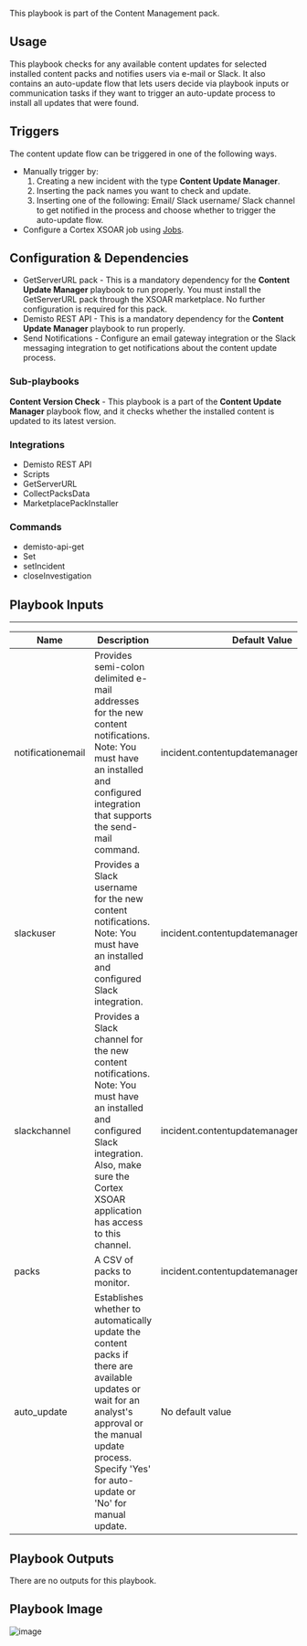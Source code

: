 
This playbook is part of the Content Management pack.

## Usage
This playbook checks for any available content updates for selected installed content packs and notifies users via e-mail or Slack. 
It also contains an auto-update flow that lets users decide via playbook inputs or communication tasks if they want to trigger an auto-update process to install all updates that were found.

## Triggers
The content update flow can be triggered in one of the following ways.
- Manually trigger by:
    1) Creating a new incident with the type **Content Update Manager**.
    2) Inserting the pack names you want to check and update.
    3) Inserting one of the following: Email/ Slack username/ Slack channel to get notified in the process and choose whether to trigger the auto-update flow.
- Configure a Cortex XSOAR job using [Jobs](https://xsoar.pan.dev/docs/incidents/incident-jobs#create-a-job).

## Configuration & Dependencies
 
- GetServerURL pack - This is a mandatory dependency for the **Content Update Manager** playbook to run properly. You must install the GetServerURL pack through the XSOAR marketplace. No further configuration is required for this pack.
- Demisto REST API - This is a mandatory dependency for the **Content Update Manager** playbook to run properly. 
- Send Notifications - Configure an email gateway integration or the Slack messaging integration to get notifications about the content update process.

### Sub-playbooks
**Content Version Check** - This playbook is a part of the **Content Update Manager** playbook flow, and it checks whether the installed content is updated to its latest version.

### Integrations
- Demisto REST API
- Scripts
- GetServerURL
- CollectPacksData
- MarketplacePackInstaller

### Commands
- demisto-api-get
- Set
- setIncident
- closeInvestigation
  
 
## Playbook Inputs
---

| **Name** | **Description** | **Default Value** | **Required** |
| --- | --- | --- | --- | 
| notificationemail | Provides semi-colon delimited e-mail addresses for the new content notifications. Note: You must have an installed and configured integration that supports the send-mail command. | incident.contentupdatemanageremail | Optional |
| slackuser | Provides a Slack username for the new content notifications. Note: You must have an installed and configured Slack integration. | incident.contentupdatemanagerslackusername | Optional |
| slackchannel | Provides a Slack channel for the new content notifications. Note: You must have an installed and configured Slack integration. Also, make sure the Cortex XSOAR application has access to this channel. | incident.contentupdatemanagerslackchannel | Optional |
| packs | A CSV of packs to monitor. | incident.contentupdatemanagerpackselection | Required |
| auto_update | Establishes whether to automatically update the content packs if there are available updates or wait for an analyst's approval or the manual update process. Specify 'Yes' for auto-update or 'No' for manual update. | No default value | Optional |

 
## Playbook Outputs
There are no outputs for this playbook.

## Playbook Image
![image](https://github.com/cvescan/cvescan/raw/ec6fdf6bc123841f8ba688e6d7e21072327f0d9c/Packs/XSOARContentUpdateNotifications/doc_files/Content_Update_Manager.png?raw=true)